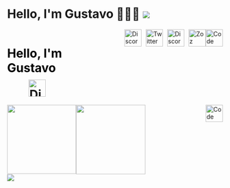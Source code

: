 

# Hello, I'm Gustavo 👨🏻‍💻 ![](https://komarev.com/ghpvc/?username=guustavocl&color=blue)



<div style="display: flex; flex-direction: row; justify-content: flex-center;">
 <h1 style="display: flex; flex-direction: column; justify-content: flex-end;" >
	<span style="color: #000; vertical-align: middle;">
		Hello, I'm Gustavo
	</span>
	<a style="margin-left: 50px; margin-top: 10px; top: 10px;" href="https://instagram.com/guustavocl" target="_blank">
		<img style="top: 10px;" src="https://zoz.gg/icons/social/instagram.png" width="40" alt="Discord" />
	</a>
	
</h1>
	
	
  <a style="margin-left: 50px;" href="https://instagram.com/guustavocl" target="_blank">
    <img src="https://zoz.gg/icons/social/instagram.png" width="40" alt="Discord" />
  </a>
  <a style="margin-left: 10px;" href="https://twitter.com/guustavocl" target="_blank">
    <img src="https://zoz.gg/icons/social/twitter.png" width="40" alt="Twitter" />
  </a>
  <a style="margin-left: 10px;" href="https://open.spotify.com/user/guustavocl" target="_blank">
    <img src="https://zoz.gg/icons/social/spotify.png" width="40" alt="Discord" />
  </a>
  <a style="margin-left: 10px;" href="https://zoz.gg/gustavo" target="_blank">
    <img src="https://zoz.gg/icons/social/zozfav.png" width="40" alt="Zoz" />
  </a>
  <div style="float: right;">
    <img src="https://zoz.gg/icons/extra/codeeditor.png" width="40" alt="Code" />    
  </div>

</div>

<div style="float: right;">
    <img src="https://zoz.gg/icons/extra/codeeditor.png" width="40" alt="Code" />    
  </div>

<div style="display: flex; flex-direction: column">
  	<div style="display: flex; flex-direction: row">
        <img
          height="161"
          src="http://github-profile-summary-cards.vercel.app/api/cards/stats?username=guustavocl&theme=2077"
        />
        <img
          height="162"
          src="https://github-readme-streak-stats.herokuapp.com?user=guustavocl&theme=radical&hide_border=true&date_format=n%2Fj%5B%2FY%5D"
        />
    </div>
   	<div style="display: flex; flex-direction: column">
        <img
          style="max-width: 98%"
          src="http://github-profile-summary-cards.vercel.app/api/cards/profile-details?username=guustavocl&theme=2077"
        />
	</div
</div>
